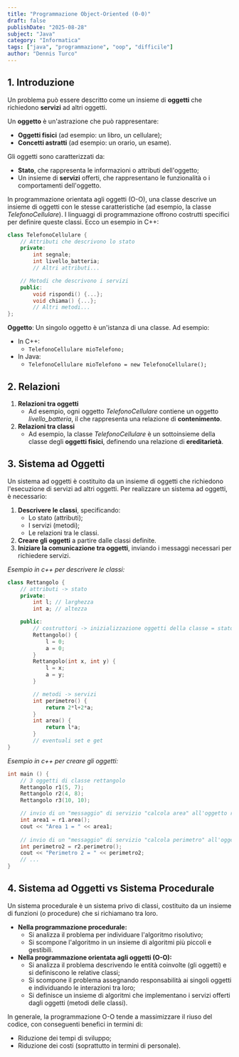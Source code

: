 ```yaml
---
title: "Programmazione Object-Oriented (0-0)"
draft: false
publishDate: "2025-08-28"
subject: "Java"
category: "Informatica"
tags: ["java", "programmazione", "oop", "difficile"]
author: "Dennis Turco"
---
```


## 1. Introduzione

Un problema può essere descritto come un insieme di **oggetti** che richiedono **servizi** ad altri oggetti.

Un **oggetto** è un'astrazione che può rappresentare:

- **Oggetti fisici** (ad esempio: un libro, un cellulare);
- **Concetti astratti** (ad esempio: un orario, un esame).

Gli oggetti sono caratterizzati da:

- **Stato**, che rappresenta le informazioni o attributi dell'oggetto;
- Un insieme di **servizi** offerti, che rappresentano le funzionalità o i comportamenti dell'oggetto.

In programmazione orientata agli oggetti (O-O), una classe descrive un insieme di oggetti con le stesse caratteristiche (ad esempio, la classe *TelefonoCellulare*). I linguaggi di programmazione offrono costrutti specifici per definire queste classi. Ecco un esempio in C++:

```cpp
class TelefonoCellulare {
    // Attributi che descrivono lo stato
    private:
        int segnale;
        int livello_batteria;
        // Altri attributi...

    // Metodi che descrivono i servizi
    public:
        void rispondi() {...};
        void chiama() {...};
        // Altri metodi...
};
```

**Oggetto**: Un singolo oggetto è un'istanza di una classe. Ad esempio:

- In C++:
  - `TelefonoCellulare mioTelefono;`
- In Java:
  - `TelefonoCellulare mioTelefono = new TelefonoCellulare();`

## 2. Relazioni

1. **Relazioni tra oggetti**
    - Ad esempio, ogni oggetto *TelefonoCellulare* contiene un oggetto *livello_batteria*, il che rappresenta una relazione di **contenimento**.
2. **Relazioni tra classi**
    - Ad esempio, la classe *TelefonoCellulare* è un sottoinsieme della classe degli **oggetti fisici**, definendo una relazione di **ereditarietà**.

## 3. Sistema ad Oggetti

Un sistema ad oggetti è costituito da un insieme di oggetti che richiedono l'esecuzione di servizi ad altri oggetti. Per realizzare un sistema ad oggetti, è necessario:

1. **Descrivere le classi**, specificando:
    - Lo stato (attributi);
    - I servizi (metodi);
    - Le relazioni tra le classi.
2. **Creare gli oggetti** a partire dalle classi definite.
3. **Iniziare la comunicazione tra oggetti**, inviando i messaggi necessari per richiedere servizi.

*Esempio in c++ per descrivere le classi:*

```cpp
class Rettangolo {
	// attributi -> stato
	private:
		int l; // larghezza
		int a; // altezza

	public:
		// costruttori -> inizializzazione oggetti della classe = stato iniziale
		Rettangolo() {
			l = 0;
			a = 0;
		}
		Rettangolo(int x, int y) {
			l = x;
			a = y;
		}

		// metodi -> servizi
		int perimetro() {
			return 2*l+2*a;
		}
		int area() {
			return l*a;
		}
		// eventuali set e get
}
```

*Esempio in c++ per creare gli oggetti:*

```cpp
int main () {
	// 3 oggetti di classe rettangolo
	Rettangolo r1(5, 7);
	Rettangolo r2(4, 8);
	Rettangolo r3(10, 10);

	// invio di un "messaggio" di servizio "calcola area" all'oggetto r1
	int area1 = r1.area();
	cout << "Area 1 = " << area1;
	
	// invio di un "messaggio" di servizio "calcola perimetro" all'oggetto r2
	int perimetro2 = r2.perimetro();
	cout << "Perimetro 2 = " << perimetro2;
	// ...
}
```

## 4. Sistema ad Oggetti vs Sistema Procedurale

Un sistema procedurale è un sistema privo di classi, costituito da un insieme di funzioni (o procedure) che si richiamano tra loro.

- **Nella programmazione procedurale:**
  - Si analizza il problema per individuare l'algoritmo risolutivo;
  - Si scompone l'algoritmo in un insieme di algoritmi più piccoli e gestibili.
- **Nella programmazione orientata agli oggetti (O-O):**
  - Si analizza il problema descrivendo le entità coinvolte (gli oggetti) e si definiscono le relative classi;
  - Si scompone il problema assegnando responsabilità ai singoli oggetti e individuando le interazioni tra loro;
  - Si definisce un insieme di algoritmi che implementano i servizi offerti dagli oggetti (metodi delle classi).

In generale, la programmazione O-O tende a massimizzare il riuso del codice, con conseguenti benefici in termini di:

- Riduzione dei tempi di sviluppo;
- Riduzione dei costi (soprattutto in termini di personale).
